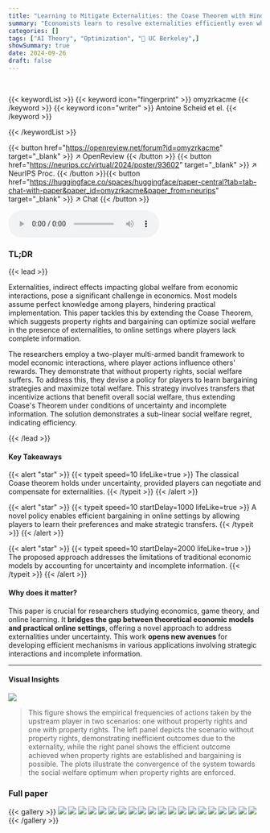 ```yaml
---
title: "Learning to Mitigate Externalities: the Coase Theorem with Hindsight Rationality"
summary: "Economists learn to resolve externalities efficiently even when players lack perfect information, maximizing social welfare by leveraging bargaining and online learning."
categories: []
tags: ["AI Theory", "Optimization", "🏢 UC Berkeley",]
showSummary: true
date: 2024-09-26
draft: false
---
```


<br>

{{< keywordList >}}
{{< keyword icon="fingerprint" >}} omyzrkacme {{< /keyword >}}
{{< keyword icon="writer" >}} Antoine Scheid et el. {{< /keyword >}}
 
{{< /keywordList >}}

{{< button href="https://openreview.net/forum?id=omyzrkacme" target="_blank" >}}
↗ OpenReview
{{< /button >}}
{{< button href="https://neurips.cc/virtual/2024/poster/93602" target="_blank" >}}
↗ NeurIPS Proc.
{{< /button >}}{{< button href="https://huggingface.co/spaces/huggingface/paper-central?tab=tab-chat-with-paper&paper_id=omyzrkacme&paper_from=neurips" target="_blank" >}}
↗ Chat
{{< /button >}}



<audio controls>
    <source src="https://ai-paper-reviewer.com/omyzrkacme/podcast.wav" type="audio/wav">
    Your browser does not support the audio element.
</audio>


### TL;DR


{{< lead >}}

Externalities, indirect effects impacting global welfare from economic interactions, pose a significant challenge in economics.  Most models assume perfect knowledge among players, hindering practical implementation. This paper tackles this by extending the Coase Theorem, which suggests property rights and bargaining can optimize social welfare in the presence of externalities, to online settings where players lack complete information.

The researchers employ a two-player multi-armed bandit framework to model economic interactions, where player actions influence others' rewards. They demonstrate that without property rights, social welfare suffers.  To address this, they devise a policy for players to learn bargaining strategies and maximize total welfare. This strategy involves transfers that incentivize actions that benefit overall social welfare, thus extending Coase's Theorem under conditions of uncertainty and incomplete information. The solution demonstrates a sub-linear social welfare regret, indicating efficiency.

{{< /lead >}}


#### Key Takeaways

{{< alert "star" >}}
{{< typeit speed=10 lifeLike=true >}} The classical Coase theorem holds under uncertainty, provided players can negotiate and compensate for externalities. {{< /typeit >}}
{{< /alert >}}

{{< alert "star" >}}
{{< typeit speed=10 startDelay=1000 lifeLike=true >}} A novel policy enables efficient bargaining in online settings by allowing players to learn their preferences and make strategic transfers. {{< /typeit >}}
{{< /alert >}}

{{< alert "star" >}}
{{< typeit speed=10 startDelay=2000 lifeLike=true >}} The proposed approach addresses the limitations of traditional economic models by accounting for uncertainty and incomplete information. {{< /typeit >}}
{{< /alert >}}

#### Why does it matter?
This paper is crucial for researchers studying economics, game theory, and online learning.  It **bridges the gap between theoretical economic models and practical online settings**, offering a novel approach to address externalities under uncertainty. This work **opens new avenues** for developing efficient mechanisms in various applications involving strategic interactions and incomplete information.

------
#### Visual Insights



![](https://ai-paper-reviewer.com/omyzrkacme/figures_8_1.jpg)

> This figure shows the empirical frequencies of actions taken by the upstream player in two scenarios: one without property rights and one with property rights.  The left panel depicts the scenario without property rights, demonstrating inefficient outcomes due to the externality, while the right panel shows the efficient outcome achieved when property rights are established and bargaining is possible. The plots illustrate the convergence of the system towards the social welfare optimum when property rights are enforced.







### Full paper

{{< gallery >}}
<img src="https://ai-paper-reviewer.com/omyzrkacme/1.png" class="grid-w50 md:grid-w33 xl:grid-w25" />
<img src="https://ai-paper-reviewer.com/omyzrkacme/2.png" class="grid-w50 md:grid-w33 xl:grid-w25" />
<img src="https://ai-paper-reviewer.com/omyzrkacme/3.png" class="grid-w50 md:grid-w33 xl:grid-w25" />
<img src="https://ai-paper-reviewer.com/omyzrkacme/4.png" class="grid-w50 md:grid-w33 xl:grid-w25" />
<img src="https://ai-paper-reviewer.com/omyzrkacme/5.png" class="grid-w50 md:grid-w33 xl:grid-w25" />
<img src="https://ai-paper-reviewer.com/omyzrkacme/6.png" class="grid-w50 md:grid-w33 xl:grid-w25" />
<img src="https://ai-paper-reviewer.com/omyzrkacme/7.png" class="grid-w50 md:grid-w33 xl:grid-w25" />
<img src="https://ai-paper-reviewer.com/omyzrkacme/8.png" class="grid-w50 md:grid-w33 xl:grid-w25" />
<img src="https://ai-paper-reviewer.com/omyzrkacme/9.png" class="grid-w50 md:grid-w33 xl:grid-w25" />
<img src="https://ai-paper-reviewer.com/omyzrkacme/10.png" class="grid-w50 md:grid-w33 xl:grid-w25" />
<img src="https://ai-paper-reviewer.com/omyzrkacme/11.png" class="grid-w50 md:grid-w33 xl:grid-w25" />
<img src="https://ai-paper-reviewer.com/omyzrkacme/12.png" class="grid-w50 md:grid-w33 xl:grid-w25" />
<img src="https://ai-paper-reviewer.com/omyzrkacme/13.png" class="grid-w50 md:grid-w33 xl:grid-w25" />
<img src="https://ai-paper-reviewer.com/omyzrkacme/14.png" class="grid-w50 md:grid-w33 xl:grid-w25" />
<img src="https://ai-paper-reviewer.com/omyzrkacme/15.png" class="grid-w50 md:grid-w33 xl:grid-w25" />
<img src="https://ai-paper-reviewer.com/omyzrkacme/16.png" class="grid-w50 md:grid-w33 xl:grid-w25" />
<img src="https://ai-paper-reviewer.com/omyzrkacme/17.png" class="grid-w50 md:grid-w33 xl:grid-w25" />
<img src="https://ai-paper-reviewer.com/omyzrkacme/18.png" class="grid-w50 md:grid-w33 xl:grid-w25" />
<img src="https://ai-paper-reviewer.com/omyzrkacme/19.png" class="grid-w50 md:grid-w33 xl:grid-w25" />
<img src="https://ai-paper-reviewer.com/omyzrkacme/20.png" class="grid-w50 md:grid-w33 xl:grid-w25" />
{{< /gallery >}}